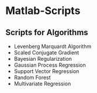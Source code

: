 # Matlab-Scripts
## Scripts for Algorithms
- Levenberg Marquardt Algorithm
- Scaled Conjugate Gradient
- Bayesian Regularization
- Gaussian Process Regression
- Support Vector Regression
- Random Forest
- Multivariate Regression
 
